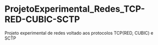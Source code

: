 # ProjetoExperimental_Redes_TCP-RED-CUBIC-SCTP
Projeto experimental de redes voltado aos protocolos TCP(RED, CUBIC) e SCTP
